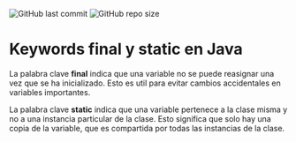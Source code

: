 ![GitHub last commit](https://img.shields.io/github/last-commit/sanchezih/final-static-keywords-java)
![GitHub repo size](https://img.shields.io/github/repo-size/sanchezih/final-static-keywords-java)

# Keywords final y static en Java

La palabra clave **final** indica que una variable no se puede reasignar una vez que se ha inicializado. Esto es util para evitar cambios accidentales en variables importantes.

La palabra clave **static** indica que una variable pertenece a la clase misma y no a una instancia particular de la clase. Esto significa que solo hay una copia de la variable, que es compartida por todas las instancias de la clase.